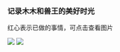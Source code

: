 ### 记录木木和兽王的美好时光

红心表示已做的事情，可点击查看图片

![](http://po8z8gmps.bkt.clouddn.com/muandshou1.png)
![](http://po8z8gmps.bkt.clouddn.com/muandshou2.png)
